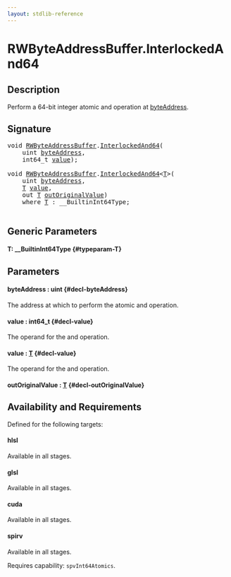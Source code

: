 ```yaml
---
layout: stdlib-reference
---
```


# RWByteAddressBuffer\.InterlockedAnd64

## Description

Perform a 64-bit integer atomic and operation at <span class='code'><a href="/stdlib-reference/types/rwbyteaddressbuffer-0126d/interlockedand64-0b#decl-byteAddress" class="code_param">byteAddress</a></span>.



## Signature 

<pre>
<span class="code_keyword">void</span> <a href="/stdlib-reference/types/rwbyteaddressbuffer-0126d/index" class="code_type">RWByteAddressBuffer</a>.<a href="/stdlib-reference/types/rwbyteaddressbuffer-0126d/interlockedand64-0b">InterlockedAnd64</a>(
    <span class="code_keyword">uint</span> <a href="/stdlib-reference/types/rwbyteaddressbuffer-0126d/interlockedand64-0b#decl-byteAddress" class="code_param">byteAddress</a>,
    int64_t <a href="/stdlib-reference/types/rwbyteaddressbuffer-0126d/interlockedand64-0b#decl-value" class="code_param">value</a>);

<span class="code_keyword">void</span> <a href="/stdlib-reference/types/rwbyteaddressbuffer-0126d/index" class="code_type">RWByteAddressBuffer</a>.<a href="/stdlib-reference/types/rwbyteaddressbuffer-0126d/interlockedand64-0b">InterlockedAnd64</a>&lt;<a href="/stdlib-reference/types/rwbyteaddressbuffer-0126d/interlockedand64-0b#typeparam-T" class="code_type">T</a>&gt;(
    <span class="code_keyword">uint</span> <a href="/stdlib-reference/types/rwbyteaddressbuffer-0126d/interlockedand64-0b#decl-byteAddress" class="code_param">byteAddress</a>,
    <a href="/stdlib-reference/types/rwbyteaddressbuffer-0126d/interlockedand64-0b#typeparam-T" class="code_type">T</a> <a href="/stdlib-reference/types/rwbyteaddressbuffer-0126d/interlockedand64-0b#decl-value" class="code_param">value</a>,
    <span class="code_keyword">out</span> <a href="/stdlib-reference/types/rwbyteaddressbuffer-0126d/interlockedand64-0b#typeparam-T" class="code_type">T</a> <a href="/stdlib-reference/types/rwbyteaddressbuffer-0126d/interlockedand64-0b#decl-outOriginalValue" class="code_param">outOriginalValue</a>)
    <span class='code_keyword'>where</span> <a href="/stdlib-reference/types/rwbyteaddressbuffer-0126d/interlockedand64-0b#typeparam-T" class="code_type">T</a> : __BuiltinInt64Type;

</pre>

## Generic Parameters

#### T: \_\_BuiltinInt64Type {#typeparam-T}

## Parameters

#### byteAddress  : uint {#decl-byteAddress}
The address at which to perform the atomic and operation.

#### value  : int64\_t {#decl-value}
The operand for the and operation.

#### value  : [T](/stdlib-reference/types/rwbyteaddressbuffer-0126d/interlockedand64-0b#typeparam-T) {#decl-value}
The operand for the and operation.

#### outOriginalValue  : [T](/stdlib-reference/types/rwbyteaddressbuffer-0126d/interlockedand64-0b#typeparam-T) {#decl-outOriginalValue}

## Availability and Requirements

Defined for the following targets:

#### hlsl
Available in all stages.

#### glsl
Available in all stages.

#### cuda
Available in all stages.

#### spirv
Available in all stages.

Requires capability: `spvInt64Atomics`.


